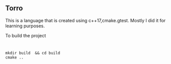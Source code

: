 <h2>Torro</h2>
<p>
This is a language that is created using c++17,cmake.gtest. Mostly I did it for learning purposes.

To build the project
</p>
<code>
<pre>
mkdir build  && cd build
cmake ..
</pre>
</code>
